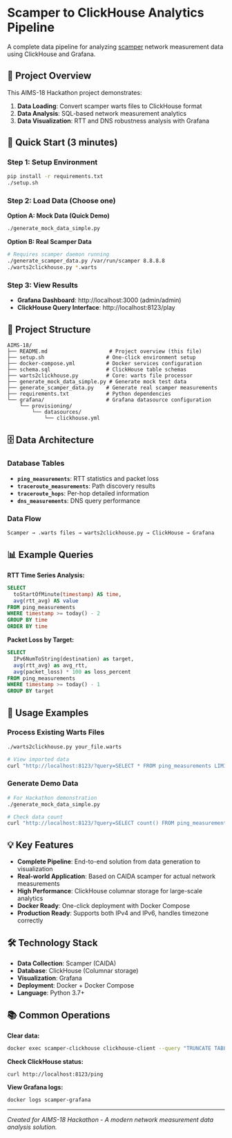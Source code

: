 # Scamper to ClickHouse Analytics Pipeline

A complete data pipeline for analyzing [scamper](https://www.caida.org/catalog/software/scamper/) network measurement data using ClickHouse and Grafana.

## 🎯 Project Overview

This AIMS-18 Hackathon project demonstrates:
1. **Data Loading**: Convert scamper warts files to ClickHouse format
2. **Data Analysis**: SQL-based network measurement analytics
3. **Data Visualization**: RTT and DNS robustness analysis with Grafana

## 🚀 Quick Start (3 minutes)

### Step 1: Setup Environment
```bash
pip install -r requirements.txt
./setup.sh
```

### Step 2: Load Data (Choose one)

**Option A: Mock Data (Quick Demo)**
```bash
./generate_mock_data_simple.py
```

**Option B: Real Scamper Data**
```bash
# Requires scamper daemon running
./generate_scamper_data.py /var/run/scamper 8.8.8.8
./warts2clickhouse.py *.warts
```

### Step 3: View Results
- **Grafana Dashboard**: http://localhost:3000 (admin/admin)
- **ClickHouse Query Interface**: http://localhost:8123/play

## 📁 Project Structure

```
AIMS-18/
├── README.md                    # Project overview (this file)
├── setup.sh                    # One-click environment setup
├── docker-compose.yml          # Docker services configuration
├── schema.sql                  # ClickHouse table schemas
├── warts2clickhouse.py         # Core: warts file processor
├── generate_mock_data_simple.py # Generate mock test data
├── generate_scamper_data.py    # Generate real scamper measurements
├── requirements.txt            # Python dependencies
└── grafana/                    # Grafana datasource configuration
    └── provisioning/
        └── datasources/
            └── clickhouse.yml
```

## 🗄️ Data Architecture

### Database Tables
- **`ping_measurements`**: RTT statistics and packet loss
- **`traceroute_measurements`**: Path discovery results
- **`traceroute_hops`**: Per-hop detailed information
- **`dns_measurements`**: DNS query performance

### Data Flow
```
Scamper → .warts files → warts2clickhouse.py → ClickHouse → Grafana
```

## 📊 Example Queries

**RTT Time Series Analysis:**
```sql
SELECT
  toStartOfMinute(timestamp) AS time,
  avg(rtt_avg) AS value
FROM ping_measurements
WHERE timestamp >= today() - 2
GROUP BY time
ORDER BY time
```

**Packet Loss by Target:**
```sql
SELECT
  IPv6NumToString(destination) as target,
  avg(rtt_avg) as avg_rtt,
  avg(packet_loss) * 100 as loss_percent
FROM ping_measurements
WHERE timestamp >= today() - 1
GROUP BY target
```

## 🔧 Usage Examples

### Process Existing Warts Files
```bash
./warts2clickhouse.py your_file.warts

# View imported data
curl "http://localhost:8123/?query=SELECT * FROM ping_measurements LIMIT 10"
```

### Generate Demo Data
```bash
# For Hackathon demonstration
./generate_mock_data_simple.py

# Check data count
curl "http://localhost:8123/?query=SELECT count() FROM ping_measurements"
```

## 💡 Key Features

- **Complete Pipeline**: End-to-end solution from data generation to visualization
- **Real-world Application**: Based on CAIDA scamper for actual network measurements
- **High Performance**: ClickHouse columnar storage for large-scale analytics
- **Docker Ready**: One-click deployment with Docker Compose
- **Production Ready**: Supports both IPv4 and IPv6, handles timezone correctly

## 🛠️ Technology Stack

- **Data Collection**: Scamper (CAIDA)
- **Database**: ClickHouse (Columnar storage)
- **Visualization**: Grafana
- **Deployment**: Docker + Docker Compose
- **Language**: Python 3.7+

## 📚 Common Operations

**Clear data:**
```bash
docker exec scamper-clickhouse clickhouse-client --query "TRUNCATE TABLE ping_measurements"
```

**Check ClickHouse status:**
```bash
curl http://localhost:8123/ping
```

**View Grafana logs:**
```bash
docker logs scamper-grafana
```

---

*Created for AIMS-18 Hackathon - A modern network measurement data analysis solution.*